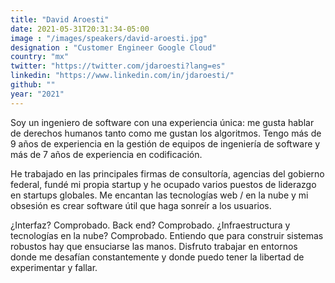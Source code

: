 ```yaml
---
title: "David Aroesti"
date: 2021-05-31T20:31:34-05:00
image : "/images/speakers/david-aroesti.jpg"
designation : "Customer Engineer Google Cloud"
country: "mx"
twitter: "https://twitter.com/jdaroesti?lang=es"
linkedin: "https://www.linkedin.com/in/jdaroesti/"
github: ""
year: "2021"
---
```


Soy un ingeniero de software con una experiencia única: me gusta hablar de derechos humanos tanto como me gustan los algoritmos. Tengo más de 9 años de experiencia en la gestión de equipos de ingeniería de software y más de 7 años de experiencia en codificación.

He trabajado en las principales firmas de consultoría, agencias del gobierno federal, fundé mi propia startup y he ocupado varios puestos de liderazgo en startups globales. Me encantan las tecnologías web / en la nube y mi obsesión es crear software útil que haga sonreír a los usuarios.

¿Interfaz? Comprobado. Back end? Comprobado. ¿Infraestructura y tecnologías en la nube? Comprobado. Entiendo que para construir sistemas robustos hay que ensuciarse las manos. Disfruto trabajar en entornos donde me desafían constantemente y donde puedo tener la libertad de experimentar y fallar.
